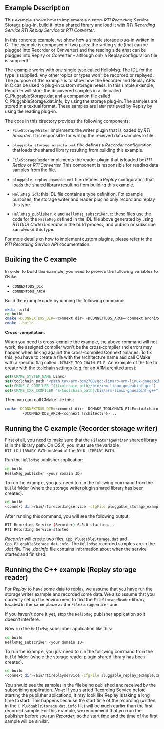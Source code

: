 ## Example Description

This example shows how to implement a custom *RTI Recording Service* Storage
plug-in, build it into a shared library and load it with *RTI Recording Service*
*RTI Replay Service* or *RTI Converter*.

In this concrete example, we show how a simple storage plug-in written in C. The
example is composed of two parts: the writing side (that can be plugged into
Recorder or Converter) and the reading side (that can be plugged into Replay or
Converter - although only a Replay configuration file is supplied).

The example works with one single type called HelloMsg. The IDL for the type is
supplied. Any other topics or types won't be recorded or replayed. The purpose
of this example is to show how the Recorder and Replay APIs in C can be used to
plug-in custom storage needs. In this simple example, Recorder will store the
discovered samples in a file called C_PluggableStorage.dat and a companion file
called C_PluggableStorage.dat.info, by using the storage plug-in. The samples
are stored in a textual format. These samples are later retrieved by Replay by
using the reading plug-in.

The code in this directory provides the following components:

-   `FileStorageWriter` implements the writer plugin that is loaded by *RTI
    Recorder*. It is responsible for writing the received data samples to file.

-   `pluggable_storage_example.xml` file: defines a *Recorder* configuration
    that loads the shared library resulting from building this example.

-   `FileStorageReader` implements the reader plugin that is loaded by *RTI
    Replay* or *RTI Converter*. This component is responsible for reading data
    samples from the file.

-   `pluggable_replay_example.xml` file: defines a *Replay* configuration that
    loads the shared library resulting from building this example.

-   `HelloMsg.idl`: this IDL file contains a type definition. For example
    purposes, the storage writer and reader plugins only record and replay this
    type.

-   `HelloMsg_publisher.c` and `HelloMsg_subscriber.c`: these files use the code
    for the `HelloMsg` defined in the IDL file above generated by using *RTI DDS
    Code Generator* in the build process, and publish or subscribe samples of
    this type.

For more details on how to implement custom plugins, please refer to the *RTI
Recording Service API* documentation.

## Building the C example

In order to build this example, you need to provide the following variables to
`CMake`:

- `CONNEXTDDS_DIR`
- `CONNEXTDDS_ARCH`

Build the example code by running the following command:

```bash
mkdir build
cd build
cmake -DCONNEXTDDS_DIR=<connext dir> -DCONNEXTDDS_ARCH=<connext architecture> ..
cmake --build .
```

**Cross-compilation**.

When you need to cross-compile the example, the above command will not work, the
assigned compiler won't be the cross-compiler and errors may happen when linking
against the cross-compiled Connext binaries. To fix this, you have to create a
file with the architecture name and call CMake with a specific flag called
``-DCMAKE_TOOLCHAIN_FILE``. An example of the file to create with the toolchain
settings (e.g. for an ARM architectures):

```cmake
set(CMAKE_SYSTEM_NAME Linux)
set(toolchain_path "<path to>/arm-bcm2708/gcc-linaro-arm-linux-gnueabihf-raspbian")
set(CMAKE_C_COMPILER "${toolchain_path}/bin/arm-linux-gnueabihf-gcc")
set(CMAKE_CXX_COMPILER "${toolchain_path}/bin/arm-linux-gnueabihf-g++")
```

Then you can call CMake like this:

```bash
cmake -DCONNEXTDDS_DIR=<connext dir> -DCMAKE_TOOLCHAIN_FILE=<toolchain file created above>
        -DCONNEXTDDS_ARCH=<connext architecture> ..
```

## Running the C example (Recorder storage writer)

First of all, you need to make sure that the `FileStorageWriter` shared library
is in the library path.  On OS X, you must use the variable
`RTI_LD_LIBRARY_PATH` instead of the `DYLD_LIBRARY_PATH`.

Run the `HelloMsg` publisher application:

```bash
cd build
HelloMsg_publisher <your domain ID>
```

To run the example, you just need to run the following command from the `build`
folder (where the storage writer plugin shared library has been created).

```bash
cd build
<connext dir>/bin/rtirecordingservice -cfgFile pluggable_storage_example.xml -cfgName C_StorageExample -domainIdBase <your domain ID>
```

After running this command, you will see the following output:

```bash
RTI Recording Service (Recorder) 6.0.0 starting...
RTI Recording Service started
```

*Recorder* will create two files, `Cpp_PluggableStorage.dat` and
`Cpp_PluggableStorage.dat.info`. The `HelloMsg` recorded samples are in the
*.dat* file. The *.dat.info* file contains information about when the service
started and finished.

## Running the C++ example (Replay storage reader)

For *Replay* to have some data to replay, we assume that you have run the
storage writer example and recorded some data. We also assume that you correctly
set up the environment to find the `FileStorageReader` library, located in the
same place as the `FileStorageWriter` one.

If you haven't done it yet, stop the `HelloMsg` publisher application so it
doesn't interfere.

Now run the `HelloMsg` subscriber application like this:

```bash
cd build
HelloMsg_subscriber <your domain ID>
```

To run the example, you just need to run the following command from the `build`
folder (where the storage reader plugin shared library has been created).

```bash
cd build
<connext dir>/bin/rtireplayservice -cfgFile pluggable_replay_example.xml -cfgName CppFileReaderExample -domainIdBase <your domain ID>
```

You should see the samples in the file being published and received by the
subscribing application. *Note*: If you started Recording Service before
starting the publisher aplicationp, it may look like Replay is taking a long
time to start. This happens because the start time of the recording (written in
the `C_PluggableStorage.dat.info` file) will be much earlier than the first
recorded sample. For this example, we recommend that you run the publisher
before you run *Recorder*, so the start time and the time of the first sample
will be similar.
